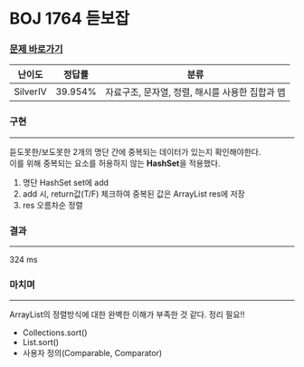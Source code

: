 # BOJ 1764 듣보잡
### [문제 바로가기](https://www.acmicpc.net/problem/1764)
| 난이도 | 정답률 | 분류 |
| ------ | ------ | ------ |
|  SilverIV | 39.954% | 자료구조, 문자열, 정렬, 해시를 사용한 집합과 맵 |

### 구현
---
듣도못한/보도못한 2개의 명단 간에 중복되는 데이터가 있는지 확인해야한다.<br/>
이를 위해 중복되는 요소를 허용하지 않는 **HashSet**을 적용했다.
1. 명단 HashSet set에 add
2. add 시, return값(T/F) 체크하여 중복된 값은 ArrayList res에 저장
3. res 오름차순 정렬 

### 결과
---
324 ms

### 마치며
---
ArrayList의 정렬방식에 대한 완벽한 이해가 부족한 것 같다. 정리 필요!!
- Collections.sort()
- List.sort()
- 사용자 정의(Comparable, Comparator)
